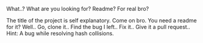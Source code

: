 What..? What are you looking for?
Readme? For real bro?

The title of the project is self explanatory. Come on bro. You need a readme for it?
Well.. Go, clone it.. Find the bug I left.. Fix it.. Give it a pull request..
Hint: A bug while resolving hash collisions.
